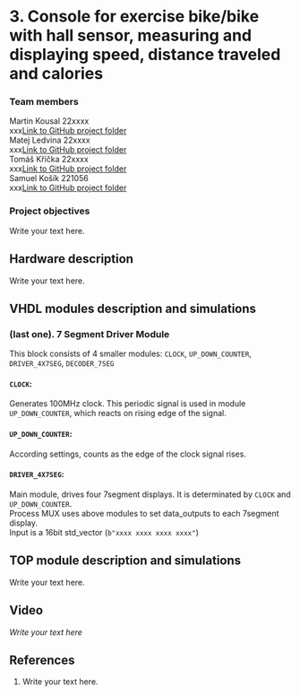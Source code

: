 # 3. Console for exercise bike/bike with hall sensor, measuring and displaying speed, distance traveled and calories

### Team members

Martin Kousal 22xxxx <br/> 
xxx[Link to GitHub project folder]( http://github.com/xxx) <br/> 
Matej Ledvina 22xxxx <br/> 
xxx[Link to GitHub project folder]( http://github.com/xxx) <br/> 
Tomáš Kříčka 22xxxx <br/> 
xxx[Link to GitHub project folder]( http://github.com/xxx) <br/> 
Samuel Košík 221056 <br/>
xxx[Link to GitHub project folder]( http://github.com/xxx)

### Project objectives

Write your text here.


## Hardware description

Write your text here.


## VHDL modules description and simulations

### (last one). 7 Segment Driver Module <br/>
   This block consists of 4 smaller modules: `CLOCK`, `UP_DOWN_COUNTER`, `DRIVER_4X7SEG`, `DECODER_7SEG` <br/>
   #### `CLOCK`: <br/>
   Generates 100MHz clock. This periodic signal is used in module `UP_DOWN_COUNTER`, which reacts on rising edge of the signal. <br/>
   #### `UP_DOWN_COUNTER`: <br/>
   According settings, counts as the edge of the clock signal rises. <br/>
   #### `DRIVER_4X7SEG`: <br/>
   Main module, drives four 7segment displays. It is determinated by `CLOCK` and `UP_DOWN_COUNTER`.<br/>
   Process MUX uses above modules to set data_outputs to each 7segment display. <br/>
   Input is a 16bit std_vector (`b"xxxx xxxx xxxx xxxx"`)
   
      



## TOP module description and simulations

Write your text here.


## Video

*Write your text here*


## References

   1. Write your text here.
